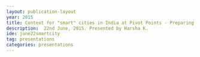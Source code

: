 ```yaml
---
layout: publication-layout
year: 2015
title: Context for "smart" cities in India at Pivot Points - Preparing for Urban Change.
description:  22nd June, 2015. Presented by Harsha K.
ide: june22smartcity
tag: presentations
categories: presentations
---
```

